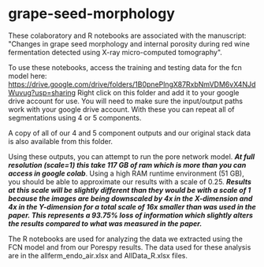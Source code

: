# grape-seed-morphology

These colaboratory and R notebooks are associated with the manuscript: "Changes in grape seed morphology and internal porosity during red wine fermentation detected using X-ray micro-computed tomography". 

To use these notebooks, access the training and testing data for the fcn model here: https://drive.google.com/drive/folders/1B0pnePlngX87RxbNmVDM6vX4NJdWuvug?usp=sharing
Right click on this folder and add it to your google drive account for use. You will need to make sure the input/output paths work with your google drive account.
With these you can repeat all of segmentations using 4 or 5 components.

A copy of all of our 4 and 5 component outputs and our original stack data is also available from this folder.

Using these outputs, you can attempt to run the pore network model. ***At full resolution (scale=1) this take 117 GB of ram which is more than you can access in google colab***. Using a high RAM runtime environment (51 GB), you should be able to approximate our results with a scale of 0.25. ***Results at this scale will be slightly different than they would be with a scale of 1 because the images are being downscaled by 4x in the X-dimension and 4x in the Y-dimension for a total scale of 16x smaller than was used in the paper. This represents a 93.75% loss of information which slightly alters the results compared to what was measured in the paper.***

The R notebooks are used for analyzing the data we extracted using the FCN model and from our Porespy results. The data used for these analysis are in the allferm_endo_air.xlsx and AllData_R.xlsx files. 
